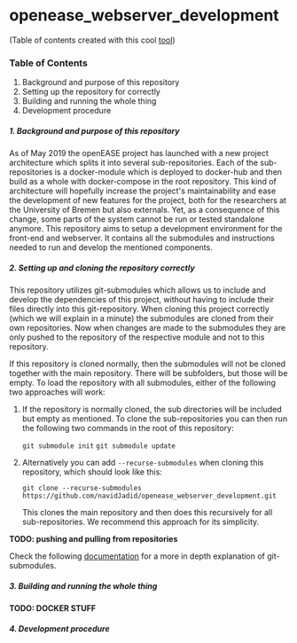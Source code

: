 # openease_webserver_development

<!--ts-->
<!--te-->

(Table of contents created with this cool [tool][1])

### Table of Contents
1. Background and purpose of this repository
2. Setting up the repository for correctly
3. Building and running the whole thing
4. Development procedure

##### 1. Background and purpose of this repository
As of May 2019 the openEASE project has launched with a new project architecture which splits it into several sub-repositories. Each of the sub-repositories is a docker-module which is deployed to docker-hub and then build as a whole with docker-compose in the root repository. This kind of architecture will hopefully increase the project's maintainability and ease the development of new features for the project, both for the researchers at the University of Bremen but also externals. Yet, as a consequence of this change, some parts of the system cannot be run or tested standalone anymore. This repository aims to setup a development environment for the front-end and webserver. It contains all the submodules and instructions needed to run and develop the mentioned components.

##### 2. Setting up and cloning the repository correctly
This repository utilizes git-submodules which allows us to include and develop the dependencies of this project, without having to include their files directly into this git-repository. When cloning this project correctly (which we will explain in a minute) the submodules are cloned from their own repositories. Now when changes are made to the submodules they are only pushed to the repository of the respective module and not to this repository.

If this repository is cloned normally, then the submodules will not be cloned together with the main repository. There will be subfolders, but those will be empty. To load the repository with all submodules, either of the following two approaches will work:

1. If the repository is normally cloned, the sub directories will be included but empty as mentioned. To clone the sub-repositories you can then run the following two commands in the root of this repository:

    `git submodule init`
    `git submodule update`

2. Alternatively you can add `--recurse-submodules` when cloning this repository, which should look like this:

    `git clone --recurse-submodules https://github.com/navidJadid/openease_webserver_development.git`

    This clones the main repository and then does this recursively for all sub-repositories. We recommend this approach for its simplicity.

**TODO: pushing and pulling from repositories**

Check the following [documentation][0] for a more in depth explanation of git-submodules.

##### 3. Building and running the whole thing
**TODO: DOCKER STUFF**

##### 4. Development procedure

[0]: [https://git-scm.com/book/en/v2/Git-Tools-Submodules]
[1]: [https://github.com/ekalinin/github-markdown-toc#usage]
